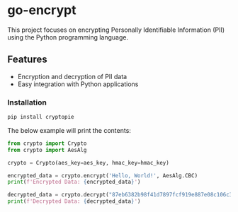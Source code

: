 # go-encrypt

This project focuses on encrypting Personally Identifiable Information (PII) using the Python programming language.

## Features

- Encryption and decryption of PII data
- Easy integration with Python applications

### Installation

```sh
pip install cryptopie
```

The below example will print the contents:

```py
from crypto import Crypto
from crypto import AesAlg

crypto = Crypto(aes_key=aes_key, hmac_key=hmac_key)

encrypted_data = crypto.encrypt('Hello, World!', AesAlg.CBC)
print(f'Encrypted Data: {encrypted_data}')

decrypted_data = crypto.decrypt("87eb6382b98f41d7897fcf919e887e08c106c341402fe3ac598de9ab4c35a43959eb4ead70bf355cc2bc2a54d1b506bc", AesAlg.CBC)
print(f'Decrypted Data: {decrypted_data}')
```

